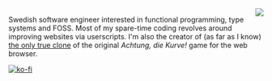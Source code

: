 <img align="right" style="margin-left: 1em;" src="https://github-readme-stats.vercel.app/api?username=SimonAlling&count_private=true&include_all_commits=true&theme=slateorange&show_icons=true&hide_rank=true" />

Swedish software engineer interested in functional programming, type systems and FOSS. Most of my spare-time coding revolves around improving websites via userscripts. I'm also the creator of (as far as I know) [the only true clone](https://github.com/SimonAlling/kurve) of the original _Achtung, die Kurve!_ game for the web browser.

[![ko-fi](https://ko-fi.com/img/githubbutton_sm.svg)](https://ko-fi.com/alling)

